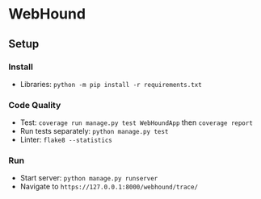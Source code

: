# WebHound

## Setup

### Install
- Libraries: `python -m pip install -r requirements.txt`

### Code Quality
- Test: `coverage run manage.py test WebHoundApp` then `coverage report`
- Run tests separately: `python manage.py test`
- Linter: `flake8 --statistics`

### Run
- Start server: `python manage.py runserver`
- Navigate to `https://127.0.0.1:8000/webhound/trace/`